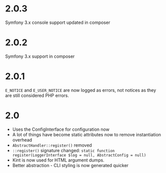 # 2.0.3 #
Symfony 3.x console support updated in composer

# 2.0.2 #
Symfony 3.x support in composer

# 2.0.1 #

`E_NOTICE` and `E_USER_NOTICE` are now logged as errors, not notices as they are still considered PHP errors.

# 2.0 #

 - Uses the ConfigInterface for configuration now
 - A lot of things have become static attributes now to remove instantiation overhead
 - `AbstractHandler::register()` removed
 - `::register()` signature changed: `static function register(LoggerInterface $log = null, AbstractConfig = null)`
 - Kint is now used for HTML argument dumps.
 - Better abstraction - CLI styling is now generated quicker
